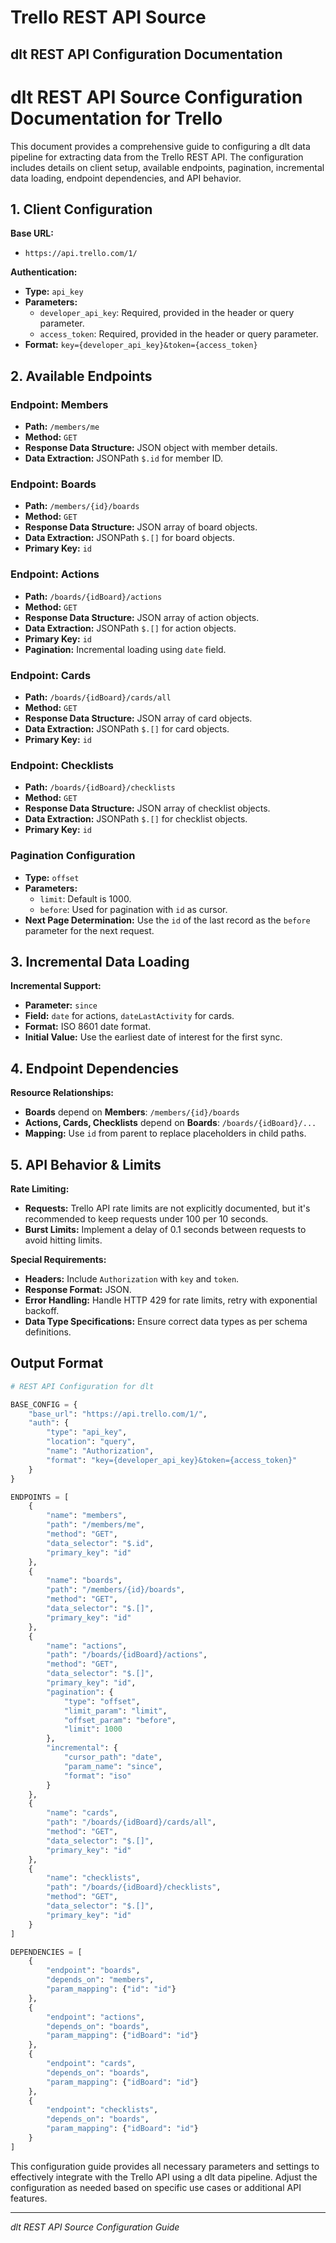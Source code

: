 # Trello REST API Source

## dlt REST API Configuration Documentation

# dlt REST API Source Configuration Documentation for Trello

This document provides a comprehensive guide to configuring a dlt data pipeline for extracting data from the Trello REST API. The configuration includes details on client setup, available endpoints, pagination, incremental data loading, endpoint dependencies, and API behavior.

## 1. Client Configuration

**Base URL:**
- `https://api.trello.com/1/`

**Authentication:**
- **Type:** `api_key`
- **Parameters:**
  - `developer_api_key`: Required, provided in the header or query parameter.
  - `access_token`: Required, provided in the header or query parameter.
- **Format:** `key={developer_api_key}&token={access_token}`

## 2. Available Endpoints

### Endpoint: Members
- **Path:** `/members/me`
- **Method:** `GET`
- **Response Data Structure:** JSON object with member details.
- **Data Extraction:** JSONPath `$.id` for member ID.

### Endpoint: Boards
- **Path:** `/members/{id}/boards`
- **Method:** `GET`
- **Response Data Structure:** JSON array of board objects.
- **Data Extraction:** JSONPath `$.[]` for board objects.
- **Primary Key:** `id`

### Endpoint: Actions
- **Path:** `/boards/{idBoard}/actions`
- **Method:** `GET`
- **Response Data Structure:** JSON array of action objects.
- **Data Extraction:** JSONPath `$.[]` for action objects.
- **Primary Key:** `id`
- **Pagination:** Incremental loading using `date` field.

### Endpoint: Cards
- **Path:** `/boards/{idBoard}/cards/all`
- **Method:** `GET`
- **Response Data Structure:** JSON array of card objects.
- **Data Extraction:** JSONPath `$.[]` for card objects.
- **Primary Key:** `id`

### Endpoint: Checklists
- **Path:** `/boards/{idBoard}/checklists`
- **Method:** `GET`
- **Response Data Structure:** JSON array of checklist objects.
- **Data Extraction:** JSONPath `$.[]` for checklist objects.
- **Primary Key:** `id`

### Pagination Configuration
- **Type:** `offset`
- **Parameters:**
  - `limit`: Default is 1000.
  - `before`: Used for pagination with `id` as cursor.
- **Next Page Determination:** Use the `id` of the last record as the `before` parameter for the next request.

## 3. Incremental Data Loading

**Incremental Support:**
- **Parameter:** `since`
- **Field:** `date` for actions, `dateLastActivity` for cards.
- **Format:** ISO 8601 date format.
- **Initial Value:** Use the earliest date of interest for the first sync.

## 4. Endpoint Dependencies

**Resource Relationships:**
- **Boards** depend on **Members**: `/members/{id}/boards`
- **Actions, Cards, Checklists** depend on **Boards**: `/boards/{idBoard}/...`
- **Mapping:** Use `id` from parent to replace placeholders in child paths.

## 5. API Behavior & Limits

**Rate Limiting:**
- **Requests:** Trello API rate limits are not explicitly documented, but it's recommended to keep requests under 100 per 10 seconds.
- **Burst Limits:** Implement a delay of 0.1 seconds between requests to avoid hitting limits.

**Special Requirements:**
- **Headers:** Include `Authorization` with `key` and `token`.
- **Response Format:** JSON.
- **Error Handling:** Handle HTTP 429 for rate limits, retry with exponential backoff.
- **Data Type Specifications:** Ensure correct data types as per schema definitions.

## Output Format

```python
# REST API Configuration for dlt

BASE_CONFIG = {
    "base_url": "https://api.trello.com/1/",
    "auth": {
        "type": "api_key",
        "location": "query",
        "name": "Authorization",
        "format": "key={developer_api_key}&token={access_token}"
    }
}

ENDPOINTS = [
    {
        "name": "members",
        "path": "/members/me",
        "method": "GET",
        "data_selector": "$.id",
        "primary_key": "id"
    },
    {
        "name": "boards",
        "path": "/members/{id}/boards",
        "method": "GET",
        "data_selector": "$.[]",
        "primary_key": "id"
    },
    {
        "name": "actions",
        "path": "/boards/{idBoard}/actions",
        "method": "GET",
        "data_selector": "$.[]",
        "primary_key": "id",
        "pagination": {
            "type": "offset",
            "limit_param": "limit",
            "offset_param": "before",
            "limit": 1000
        },
        "incremental": {
            "cursor_path": "date",
            "param_name": "since",
            "format": "iso"
        }
    },
    {
        "name": "cards",
        "path": "/boards/{idBoard}/cards/all",
        "method": "GET",
        "data_selector": "$.[]",
        "primary_key": "id"
    },
    {
        "name": "checklists",
        "path": "/boards/{idBoard}/checklists",
        "method": "GET",
        "data_selector": "$.[]",
        "primary_key": "id"
    }
]

DEPENDENCIES = [
    {
        "endpoint": "boards",
        "depends_on": "members",
        "param_mapping": {"id": "id"}
    },
    {
        "endpoint": "actions",
        "depends_on": "boards",
        "param_mapping": {"idBoard": "id"}
    },
    {
        "endpoint": "cards",
        "depends_on": "boards",
        "param_mapping": {"idBoard": "id"}
    },
    {
        "endpoint": "checklists",
        "depends_on": "boards",
        "param_mapping": {"idBoard": "id"}
    }
]
```

This configuration guide provides all necessary parameters and settings to effectively integrate with the Trello API using a dlt data pipeline. Adjust the configuration as needed based on specific use cases or additional API features.

---
*dlt REST API Source Configuration Guide*